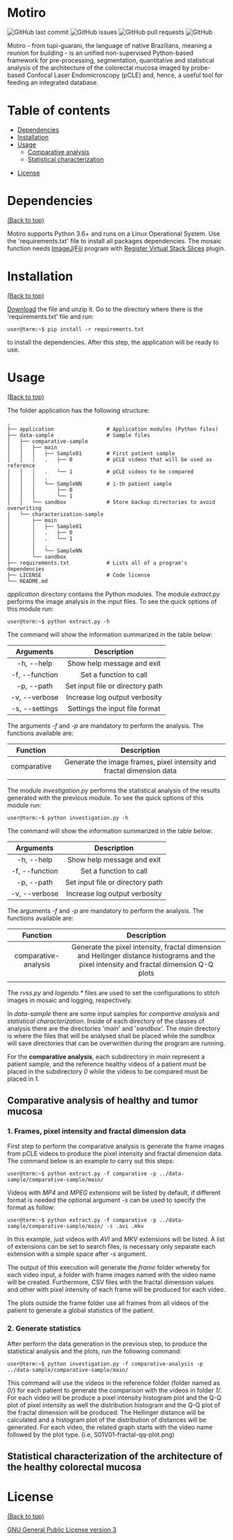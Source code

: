 <!-- https://github.com/amphybio/endomicroscopy-analysis -->

<!-- Add banner here -->
# Motiro

<!-- Add buttons here -->

<!-- ![GitHub release (latest by date including
pre-releases)](https://img.shields.io/github/v/release/navendu-pottekkat/awesome-readme?include_prereleases)-->
![GitHub last
commit](https://img.shields.io/github/last-commit/amphybio/endomicroscopy-analysis)
![GitHub
issues](https://img.shields.io/github/issues-raw/amphybio/endomicroscopy-analysis)
![GitHub pull
requests](https://img.shields.io/github/issues-pr/amphybio/endomicroscopy-analysis)
![GitHub](https://img.shields.io/github/license/amphybio/endomicroscopy-analysis)

<!-- Describe your project in brief -->

Motiro - from tupi-guarani, the language of native Brazilians, meaning a reunion
for building - is an unified non-supervised Python-based framework for
pre-processing, segmentation, quantitative and statistical analysis of the
architecture of the colorectal mucosa imaged by probe-based Confocal Laser
Endomicroscopy (pCLE) and, hence, a useful tool for feeding an integrated
database.

<!-- The project title should be self explanotory and try not to make it a
mouthful. (Although exceptions exist-
**awesome-readme-writing-guide-for-open-source-projects** - would have been a
cool name)

Add a cover/banner image for your README. **Why?** Because it easily **grabs
people's attention** and it **looks cool**(*duh!obviously!*).

The best dimensions for the banner is **1280x650px**. You could also use this
for social preview of your repo.

I personally use [**Canva**](https://www.canva.com/) for creating the banner
images. All the basic stuff is **free**(*you won't need the pro version in most
cases*).

There are endless badges that you could use in your projects. And they do depend
on the project. Some of the ones that I commonly use in every projects are given
below.

I use [**Shields IO**](https://shields.io/) for making badges. It is a simple
and easy to use tool that you can use for almost all your badge cravings. -->

<!-- Some badges that you could use -->

<!-- ![GitHub release (latest by date including
pre-releases)](https://img.shields.io/github/v/release/navendu-pottekkat/awesome-readme?include_prereleases)
: This badge shows the version of the current release.

![GitHub last
commit](https://img.shields.io/github/last-commit/navendu-pottekkat/awesome-readme)
: I think it is self-explanatory. This gives people an idea about how the
  project is being maintained.

![GitHub
issues](https://img.shields.io/github/issues-raw/navendu-pottekkat/awesome-readme)
: This is a dynamic badge from [**Shields IO**](https://shields.io/) that tracks
  issues in your project and gets updated automatically. It gives the user an
  idea about the issues and they can just click the badge to view the issues.

![GitHub pull
requests](https://img.shields.io/github/issues-pr/navendu-pottekkat/awesome-readme)
: This is also a dynamic badge that tracks pull requests. This notifies the
  maintainers of the project when a new pull request comes.

![GitHub All
Releases](https://img.shields.io/github/downloads/navendu-pottekkat/awesome-readme/total):
If you are not like me and your project gets a lot of downloads(*I envy you*)
then you should have a badge that shows the number of downloads! This lets
others know how **Awesome** your project is and is worth contributing to.

![GitHub](https://img.shields.io/github/license/navendu-pottekkat/awesome-readme)
: This shows what kind of open-source license your project uses. This is good
  idea as it lets people know how they can use your project for themselves.

![Tweet](https://img.shields.io/twitter/url?style=flat-square&logo=twitter&url=https%3A%2F%2Fnavendu.me%2Fnsfw-filter%2Findex.html):
This is not essential but it is a cool way to let others know about your
project! Clicking this button automatically opens twitter and writes a tweet
about your project and link to it. All the user has to do is to click tweet.
Isn't that neat? -->

<!-- # Demo-Preview -->

<!-- Add a demo for your project -->

<!-- After you have written about your project, it is a good idea to have a
demo/preview(**video/gif/screenshots** are good options) of your project so that
people can know what to expect in your project. You could also add the demo in
the previous section with the product description.

Here is a random GIF as a placeholder.

![Random GIF](https://media.giphy.com/media/ZVik7pBtu9dNS/giphy.gif) -->

# Table of contents

<!-- After you have introduced your project, it is a good idea to add a **Table
of contents** or **TOC** as **cool** people say it. This would make it easier
for people to navigate through your README and find exactly what they are
looking for.

Here is a sample TOC(*wow! such cool!*) that is actually the TOC for this
README. -->

<!-- - [Project Title](#project-title) -->

<!-- - [Demo-Preview](#demo-preview)-->

<!-- - [Table of contents](#table-of-contents) -->
- [Dependencies](#dependencies)
- [Installation](#installation)
- [Usage](#usage)
   - [Comparative analysis](#comparative-analysis-of-healthy-and-tumor-mucosa)
   - [Statistical characterization](#statistical-characterization-of-the-architecture-of-the-healthy-colorectal-mucosa)
<!-- - [Development](#development) -->
<!-- - [Contribute](#contribute) -->
<!--     <\!-- - [Sponsor](#sponsor) -\-> -->
<!--     - [Adding new features or fixing bugs](#adding-new-features-or-fixing-bugs) -->
- [License](#license)
<!-- - [Footer](#footer) -->

# Dependencies
[(Back to top)](#table-of-contents)

Motiro supports Python 3.6+ and runs on a Linux Operational System. Use the
'requirements.txt' file to install all packages dependencies. The mosaic
function needs [ImageJ](https://imagej.net/Welcome)/[Fiji](https://fiji.sc/)
program with [Register Virtual Stack
Slices](https://imagej.net/Register_Virtual_Stack_Slices) plugin.

# Installation
[(Back to top)](#table-of-contents)

[Download](https://github.com/amphybio/endomicroscopy-analysis/archive/master.zip)
the file and unzip it. Go to the directory where there is the 'requirements.txt'
file and run:
```console
user@term:~$ pip install -r requirements.txt
```
to install the dependencies. After this step, the application will be ready to
use.

<!-- *You might have noticed the **Back to top** button(if not, please notice,
it's right there!). This is a good idea because it makes your README **easy to
navigate.*** The first one should be how to install(how to generally use your
project or set-up for editing in their machine).

This should give the users a concrete idea with instructions on how they can use
your project repo with all the steps.

Following this steps, **they should be able to run this in their device.**

A method I use is after completing the README, I go through the instructions
from scratch and check if it is working. -->

# Usage
[(Back to top)](#table-of-contents)

The folder application has the following structure:


    .
    ├── application                 # Application modules (Python files)
    ├── data-sample                 # Sample files
    │   ├── comparative-sample
    │   │   ├── main
    │   │   │   ├── Sample01        # First patient sample
    │   │   │   .   ├── 0           # pCLE videos that will be used as reference
    │   │   │   .   └── 1           # pCLE videos to be compared
    │   │   │   .
    │   │   │   └── SampleNN        # i-th patient sample
    │   │   │       ├── 0
    │   │   │       └── 1
    │   │   └── sandbox             # Store backup directories to avoid overwriting
    │   └── characterization-sample
    │       ├── main
    │       │   ├── Sample01
    │       │   .   ├── 0
    │       │   .   └── 1
    │       │   .
    │       │   └── SampleNN
    │       └── sandbox
    ├── requirements.txt            # Lists all of a program's dependencies
    ├── LICENSE                     # Code license
    └── README.md


*application* directory contains the Python modules. The module *extract.py*
performs the image analysis in the input files. To see the quick options of
this module run:

```console
user@term:~$ python extract.py -h
```
The command will show the information summarized in the table below:

|    Arguments   |            Description            |
|:--------------:|:---------------------------------:|
| -h, --help     | Show help message and exit        |
| -f, --function | Set a function to call            |
| -p, --path     | Set input file or directory path  |
| -v, --verbose  | Increase log output verbosity     |
| -s, --settings | Settings the input file format    |

The arguments *-f* and *-p* are mandatory to perform the analysis. The functions
available are:

|   Function  |                              Description                              |
|:-----------:|:---------------------------------------------------------------------:|
| comparative | Generate the image frames, pixel intensity and fractal dimension data |
|             |                                                                       |

The module *investigation.py* performs the statistical analysis of the results
generated with the previous module. To see the quick options of this module run:

```console
user@term:~$ python investigation.py -h
```
The command will show the information summarized in the table below:

|    Arguments   |            Description            |
|:--------------:|:---------------------------------:|
| -h, --help     | Show help message and exit        |
| -f, --function | Set a function to call            |
| -p, --path     | Set input file or directory path  |
| -v, --verbose  | Increase log output verbosity     |

The arguments *-f* and *-p* are mandatory to perform the analysis. The functions
available are:

|       Function       |                                                                 Description                                                                |
|:--------------------:|:------------------------------------------------------------------------------------------------------------------------------------------:|
| comparative-analysis | Generate the pixel intensity, fractal dimension and Hellinger distance histograms  and the pixel intensity and fractal dimension Q-Q plots |
|                      |                                                                                                                                            |

The *rvss.py* and *logendo.\** files are used to set the configurations to
stitch images in mosaic and logging, respectively.

In *data-sample* there are some input samples for *compartive analysis* and
*statistical characterization*. Inside of each directory of the classes of
analysis there are the directories '*main*' and '*sandbox*'. The *main*
directory is where the files that will be analysed shall be placed while the
*sandbox* will save directories that can be overwritten during the program are
running.

For the **comparative analysis**, each subdirectory in *main* represent a
patient sample, and the reference healthy videos of a patient must be placed in
the subdirectory *0* while the videos to be compared must be placed in *1*.


## Comparative analysis of healthy and tumor mucosa

### 1. Frames, pixel intensity and fractal dimension data

First step to perform the comparative analysis is generate the frame images from
pCLE videos to produce the pixel intensity and fractal dimension data. The
command below is an example to carry out this steps:

```console
user@term:~$ python extract.py -f comparative -p ../data-sample/comparative-sample/main/
```

Videos with *MP4* and *MPEG* extensions will be listed by default, if different
format is needed the optional argument *-s* can be used to specify the format as follow:

```console
user@term:~$ python extract.py -f comparative -p ../data-sample/comparative-sample/main/ -s .avi .mkv
```

In this example, just videos with *AVI* and *MKV* extensions will be listed. A
list of extensions can be set to search files, is necessary only separate each
extension with a simple space after *-s* argument.

The output of this execution will generate the *frame* folder whereby for each
video input, a folder with frame images named with the video name will be
created. Furthermore, CSV files with the fractal dimension values and other with
pixel intensity of each frame will be produced for each video.

The plots outside the frame folder use all frames from all videos of the patient
to generate a global statistics of the patient.

### 2. Generate statistics

After perform the data generation in the previous step, to produce the
statistical analysis and the plots, run the following command:

```console
user@term:~$ python investigation.py -f comparative-analysis -p ../data-sample/comparative-sample/main/
```

This command will use the videos in the reference folder (folder named as *0/*)
for each patient to generate the comparison with the videos in folder *1/*. For
each video will be produce a pixel intensity histogram plot and the Q-Q plot of
pixel intensity as well the distribution histogram and the Q-Q plot of the
fractal dimension will be produced. The Hellinger distance will be calculated
and a histogram plot of the distribution of distances will be generated. For
each video, the related graph starts with the video name followed by the plot
type. (i.e, S01V01-fractal-qq-plot.png)

## Statistical characterization of the architecture of the healthy colorectal mucosa


# License
[(Back to top)](#table-of-contents)

<!-- Adding the license to README is a good practice so that people can easily
refer to it.

Make sure you have added a LICENSE file in your project folder. **Shortcut:**
Click add new file in your root of your repo in GitHub > Set file name to
LICENSE > GitHub shows LICENSE templates > Choose the one that best suits your
project!

I personally add the name of the license and provide a link to it like below.
-->

[GNU General Public License version 3](https://opensource.org/licenses/GPL-3.0)

<!-- # Footer -->
<!-- [(Back to top)](#table-of-contents) -->

<!-- <\!-- Let's also add a footer because I love footers and also you **can** use -->
<!-- this to convey important info. -->

<!-- Let's make it an image because by now you have realised that multimedia in -->
<!-- images == cool(*please notice the subtle programming joke). -\-> -->

<!-- Leave a star in GitHub, give a clap in Medium and share this guide if you found -->
<!-- this helpful. -->

<!-- Add the footer here -->

<!--
![Footer](https://github.com/navendu-pottekkat/awesome-readme/blob/master/fooooooter.png)
-->
